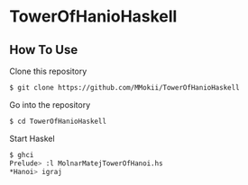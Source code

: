 # TowerOfHanioHaskell

## How To Use

Clone this repository
```bash
$ git clone https://github.com/MMokii/TowerOfHanioHaskell
```

Go into the repository
```bash
$ cd TowerOfHanioHaskell
```

Start Haskel
```bash
$ ghci
Prelude> :l MolnarMatejTowerOfHanoi.hs 
*Hanoi> igraj
```
